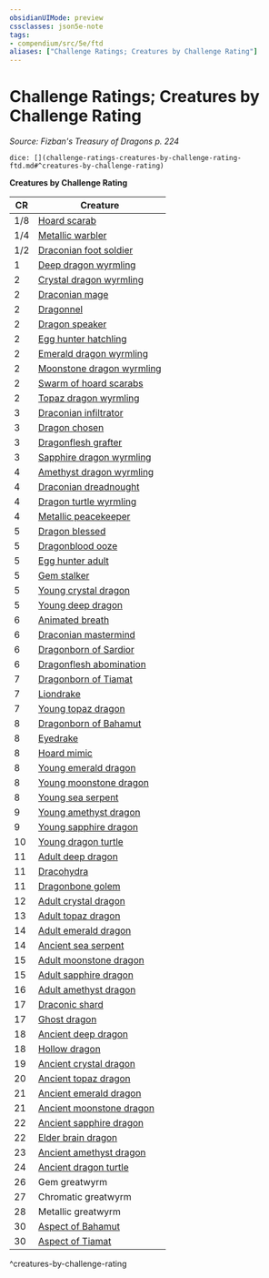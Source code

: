 ```yaml
---
obsidianUIMode: preview
cssclasses: json5e-note
tags:
- compendium/src/5e/ftd
aliases: ["Challenge Ratings; Creatures by Challenge Rating"]
---
```

# Challenge Ratings; Creatures by Challenge Rating
*Source: Fizban's Treasury of Dragons p. 224* 

`dice: [](challenge-ratings-creatures-by-challenge-rating-ftd.md#^creatures-by-challenge-rating)`

**Creatures by Challenge Rating**

| CR | Creature |
|----|----------|
| 1/8 | [Hoard scarab](/2-Mechanics/CLI/bestiary/monstrosity/hoard-scarab-ftd.md) |
| 1/4 | [Metallic warbler](/2-Mechanics/CLI/bestiary/construct/metallic-warbler-ftd.md) |
| 1/2 | [Draconian foot soldier](/2-Mechanics/CLI/bestiary/monstrosity/draconian-foot-soldier-ftd.md) |
| 1 | [Deep dragon wyrmling](/2-Mechanics/CLI/bestiary/dragon/deep-dragon-wyrmling-ftd.md) |
| 2 | [Crystal dragon wyrmling](/2-Mechanics/CLI/bestiary/dragon/crystal-dragon-wyrmling-ftd.md) |
| 2 | [Draconian mage](/2-Mechanics/CLI/bestiary/monstrosity/draconian-mage-ftd.md) |
| 2 | [Dragonnel](/2-Mechanics/CLI/bestiary/dragon/dragonnel-ftd.md) |
| 2 | [Dragon speaker](/2-Mechanics/CLI/bestiary/humanoid/dragon-speaker-ftd.md) |
| 2 | [Egg hunter hatchling](/2-Mechanics/CLI/bestiary/monstrosity/egg-hunter-hatchling-ftd.md) |
| 2 | [Emerald dragon wyrmling](/2-Mechanics/CLI/bestiary/dragon/emerald-dragon-wyrmling-ftd.md) |
| 2 | [Moonstone dragon wyrmling](/2-Mechanics/CLI/bestiary/dragon/moonstone-dragon-wyrmling-ftd.md) |
| 2 | [Swarm of hoard scarabs](/2-Mechanics/CLI/bestiary/monstrosity/swarm-of-hoard-scarabs-ftd.md) |
| 2 | [Topaz dragon wyrmling](/2-Mechanics/CLI/bestiary/dragon/topaz-dragon-wyrmling-ftd.md) |
| 3 | [Draconian infiltrator](/2-Mechanics/CLI/bestiary/monstrosity/draconian-infiltrator-ftd.md) |
| 3 | [Dragon chosen](/2-Mechanics/CLI/bestiary/humanoid/dragon-chosen-ftd.md) |
| 3 | [Dragonflesh grafter](/2-Mechanics/CLI/bestiary/monstrosity/dragonflesh-grafter-ftd.md) |
| 3 | [Sapphire dragon wyrmling](/2-Mechanics/CLI/bestiary/dragon/sapphire-dragon-wyrmling-ftd.md) |
| 4 | [Amethyst dragon wyrmling](/2-Mechanics/CLI/bestiary/dragon/amethyst-dragon-wyrmling-ftd.md) |
| 4 | [Draconian dreadnought](/2-Mechanics/CLI/bestiary/monstrosity/draconian-dreadnought-ftd.md) |
| 4 | [Dragon turtle wyrmling](/2-Mechanics/CLI/bestiary/dragon/dragon-turtle-wyrmling-ftd.md) |
| 4 | [Metallic peacekeeper](/2-Mechanics/CLI/bestiary/construct/metallic-peacekeeper-ftd.md) |
| 5 | [Dragon blessed](/2-Mechanics/CLI/bestiary/humanoid/dragon-blessed-ftd.md) |
| 5 | [Dragonblood ooze](/2-Mechanics/CLI/bestiary/ooze/dragonblood-ooze-ftd.md) |
| 5 | [Egg hunter adult](/2-Mechanics/CLI/bestiary/monstrosity/egg-hunter-adult-ftd.md) |
| 5 | [Gem stalker](/2-Mechanics/CLI/bestiary/monstrosity/gem-stalker-ftd.md) |
| 5 | [Young crystal dragon](/2-Mechanics/CLI/bestiary/dragon/young-crystal-dragon-ftd.md) |
| 5 | [Young deep dragon](/2-Mechanics/CLI/bestiary/dragon/young-deep-dragon-ftd.md) |
| 6 | [Animated breath](/2-Mechanics/CLI/bestiary/elemental/animated-breath-ftd.md) |
| 6 | [Draconian mastermind](/2-Mechanics/CLI/bestiary/monstrosity/draconian-mastermind-ftd.md) |
| 6 | [Dragonborn of Sardior](/2-Mechanics/CLI/bestiary/humanoid/dragonborn-of-sardior-ftd.md) |
| 6 | [Dragonflesh abomination](/2-Mechanics/CLI/bestiary/monstrosity/dragonflesh-abomination-ftd.md) |
| 7 | [Dragonborn of Tiamat](/2-Mechanics/CLI/bestiary/humanoid/dragonborn-of-tiamat-ftd.md) |
| 7 | [Liondrake](/2-Mechanics/CLI/bestiary/monstrosity/liondrake-ftd.md) |
| 7 | [Young topaz dragon](/2-Mechanics/CLI/bestiary/dragon/young-topaz-dragon-ftd.md) |
| 8 | [Dragonborn of Bahamut](/2-Mechanics/CLI/bestiary/humanoid/dragonborn-of-bahamut-ftd.md) |
| 8 | [Eyedrake](/2-Mechanics/CLI/bestiary/aberration/eyedrake-ftd.md) |
| 8 | [Hoard mimic](/2-Mechanics/CLI/bestiary/monstrosity/hoard-mimic-ftd.md) |
| 8 | [Young emerald dragon](/2-Mechanics/CLI/bestiary/dragon/young-emerald-dragon-ftd.md) |
| 8 | [Young moonstone dragon](/2-Mechanics/CLI/bestiary/dragon/young-moonstone-dragon-ftd.md) |
| 8 | [Young sea serpent](/2-Mechanics/CLI/bestiary/dragon/young-sea-serpent-ftd.md) |
| 9 | [Young amethyst dragon](/2-Mechanics/CLI/bestiary/dragon/young-amethyst-dragon-ftd.md) |
| 9 | [Young sapphire dragon](/2-Mechanics/CLI/bestiary/dragon/young-sapphire-dragon-ftd.md) |
| 10 | [Young dragon turtle](/2-Mechanics/CLI/bestiary/dragon/young-dragon-turtle-ftd.md) |
| 11 | [Adult deep dragon](/2-Mechanics/CLI/bestiary/dragon/adult-deep-dragon-ftd.md) |
| 11 | [Dracohydra](/2-Mechanics/CLI/bestiary/monstrosity/dracohydra-ftd.md) |
| 11 | [Dragonbone golem](/2-Mechanics/CLI/bestiary/construct/dragonbone-golem-ftd.md) |
| 12 | [Adult crystal dragon](/2-Mechanics/CLI/bestiary/dragon/adult-crystal-dragon-ftd.md) |
| 13 | [Adult topaz dragon](/2-Mechanics/CLI/bestiary/dragon/adult-topaz-dragon-ftd.md) |
| 14 | [Adult emerald dragon](/2-Mechanics/CLI/bestiary/dragon/adult-emerald-dragon-ftd.md) |
| 14 | [Ancient sea serpent](/2-Mechanics/CLI/bestiary/dragon/ancient-sea-serpent-ftd.md) |
| 15 | [Adult moonstone dragon](/2-Mechanics/CLI/bestiary/dragon/adult-moonstone-dragon-ftd.md) |
| 15 | [Adult sapphire dragon](/2-Mechanics/CLI/bestiary/dragon/adult-sapphire-dragon-ftd.md) |
| 16 | [Adult amethyst dragon](/2-Mechanics/CLI/bestiary/dragon/adult-amethyst-dragon-ftd.md) |
| 17 | [Draconic shard](/2-Mechanics/CLI/bestiary/undead/draconic-shard-ftd.md) |
| 17 | [Ghost dragon](/2-Mechanics/CLI/bestiary/undead/ghost-dragon-ftd.md) |
| 18 | [Ancient deep dragon](/2-Mechanics/CLI/bestiary/dragon/ancient-deep-dragon-ftd.md) |
| 18 | [Hollow dragon](/2-Mechanics/CLI/bestiary/undead/hollow-dragon-ftd.md) |
| 19 | [Ancient crystal dragon](/2-Mechanics/CLI/bestiary/dragon/ancient-crystal-dragon-ftd.md) |
| 20 | [Ancient topaz dragon](/2-Mechanics/CLI/bestiary/dragon/ancient-topaz-dragon-ftd.md) |
| 21 | [Ancient emerald dragon](/2-Mechanics/CLI/bestiary/dragon/ancient-emerald-dragon-ftd.md) |
| 21 | [Ancient moonstone dragon](/2-Mechanics/CLI/bestiary/dragon/ancient-moonstone-dragon-ftd.md) |
| 22 | [Ancient sapphire dragon](/2-Mechanics/CLI/bestiary/dragon/ancient-sapphire-dragon-ftd.md) |
| 22 | [Elder brain dragon](/2-Mechanics/CLI/bestiary/aberration/elder-brain-dragon-ftd.md) |
| 23 | [Ancient amethyst dragon](/2-Mechanics/CLI/bestiary/dragon/ancient-amethyst-dragon-ftd.md) |
| 24 | [Ancient dragon turtle](/2-Mechanics/CLI/bestiary/dragon/ancient-dragon-turtle-ftd.md) |
| 26 | Gem greatwyrm |
| 27 | Chromatic greatwyrm |
| 28 | Metallic greatwyrm |
| 30 | [Aspect of Bahamut](/2-Mechanics/CLI/bestiary/dragon/aspect-of-bahamut-ftd.md) |
| 30 | [Aspect of Tiamat](/2-Mechanics/CLI/bestiary/dragon/aspect-of-tiamat-ftd.md) |
^creatures-by-challenge-rating